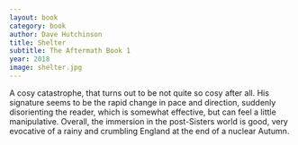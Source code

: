 ```yaml
---
layout: book
category: book
author: Dave Hutchinson
title: Shelter
subtitle: The Aftermath Book 1
year: 2018
image: shelter.jpg
---
```


A cosy catastrophe, that turns out to be not quite so cosy after all.  His signature seems to be the rapid change in pace and direction, suddenly disorienting the reader, which is somewhat effective, but can feel a little manipulative.  Overall, the immersion in the post-Sisters world is good, very evocative of a rainy and crumbling England at the end of a nuclear Autumn.
